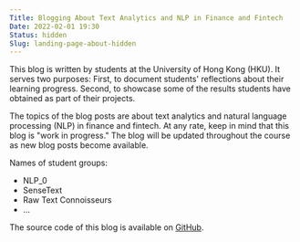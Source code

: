 ```yaml
---
Title: Blogging About Text Analytics and NLP in Finance and Fintech
Date: 2022-02-01 19:30
Status: hidden
Slug: landing-page-about-hidden
---
```


This blog is written by students at the University of Hong Kong
(HKU). It serves two purposes: First, to document students'
reflections about their learning progress. Second, to showcase some of
the results students have obtained as part of their projects.

The topics of the blog posts are about text analytics and natural
language processing (NLP) in finance and fintech. At any rate, keep in
mind that this blog is "work in progress." The blog will be updated
throughout the course as new blog posts become available.

Names of student groups:

  * NLP_0
  * SenseText
  * Raw Text Connoisseurs
  * &hellip;

The source code of this blog is available on
[GitHub](https://github.com/buehlmaier/MFIN7036-student-blog-2022-02).

